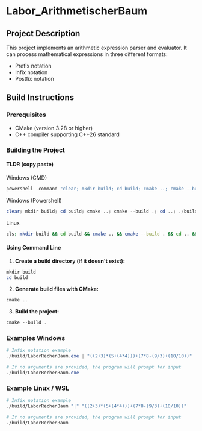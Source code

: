 # Labor_ArithmetischerBaum

## Project Description

This project implements an arithmetic expression parser and evaluator. It can process mathematical expressions in three different formats:
- Prefix notation
- Infix notation 
- Postfix notation 

## Build Instructions

### Prerequisites

- CMake (version 3.28 or higher)
- C++ compiler supporting C++26 standard

### Building the Project

#### TLDR (copy paste)
Windows (CMD)
```powershell
powershell -command "clear; mkdir build; cd build; cmake ..; cmake --build .; cd ..; ./build/LaborRechenBaum.exe '|' '((2+3)*(5+(4*4)))+(7*8-(9/3)+(10/10))'; rm -r ./build"
```

Windows (Powershell)
```powershell
clear; mkdir build; cd build; cmake ..; cmake --build .; cd ..; ./build/LaborRechenBaum.exe "|" "((2+3)*(5+(4*4)))+(7*8-(9/3)+(10/10))"; rm -r ./build
```

Linux
```sh
cls; mkdir build && cd build && cmake .. && cmake --build . && cd .. && ./build/LaborRechenBaum "|" "((2+3)*(5+(4*4)))+(7*8-(9/3)+(10/10))" && rm -r ./build
```


#### Using Command Line

1. **Create a build directory (if it doesn't exist):**

```powershell
mkdir build
cd build
```

2. **Generate build files with CMake:**

```powershell
cmake ..
```

3. **Build the project:**

```powershell
cmake --build .
```

### Examples Windows

```powershell
# Infix notation example
./build/LaborRechenBaum.exe | "((2+3)*(5+(4*4)))+(7*8-(9/3)+(10/10))"

# If no arguments are provided, the program will prompt for input
./build/LaborRechenBaum.exe
```

### Example Linux / WSL

```sh
# Infix notation example
./build/LaborRechenBaum "|" "((2+3)*(5+(4*4)))+(7*8-(9/3)+(10/10))"

# If no arguments are provided, the program will prompt for input
./build/LaborRechenBaum
```